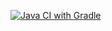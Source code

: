 [![Java CI with Gradle](https://github.com/Artur-star-web/pageobject/actions/workflows/gradle.yml/badge.svg)](https://github.com/Artur-star-web/pageobject/actions/workflows/gradle.yml)